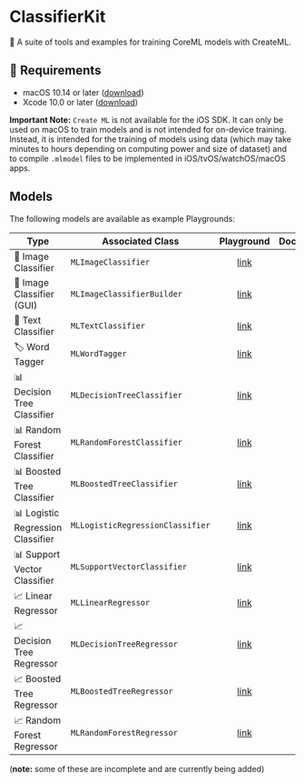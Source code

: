# ClassifierKit
🤖 A suite of tools and examples for training CoreML models with CreateML.

## 📄 Requirements
* macOS 10.14 or later ([download](https://developer.apple.com/download/))
* Xcode 10.0 or later ([download](https://developer.apple.com/download/))

**Important Note:** `Create ML` is not available for the iOS SDK. It can only be used on macOS to train models and is not intended for on-device training. Instead, it is intended for the training of models using data (which may take minutes to hours depending on computing power and size of dataset) and to compile `.mlmodel` files to be implemented in iOS/tvOS/watchOS/macOS apps.

## Models
The following models are available as example Playgrounds:

| Type | Associated Class | Playground | Documentation |
| --- | --- | :---:| :---: |
| 🌅 Image Classifier | `MLImageClassifier` | [link]() | [link](https://developer.apple.com/documentation/create_ml/mlimageclassifier) |
| 🌅 Image Classifier (GUI) | `MLImageClassifierBuilder` | [link]() | [link](https://developer.apple.com/documentation/create_ml/mlimageclassifierbuilder) |
| 📄 Text Classifier | `MLTextClassifier` | [link]() | [link](https://developer.apple.com/documentation/create_ml/mltextclassifier) |
| 🏷️ Word Tagger | `MLWordTagger` | [link]() | [link](https://developer.apple.com/documentation/create_ml/mlwordtagger) |
| 📊 Decision Tree Classifier | `MLDecisionTreeClassifier` | [link]() | [link](https://developer.apple.com/documentation/create_ml/mldecisiontreeclassifier) |
| 📊 Random Forest Classifier | `MLRandomForestClassifier` | [link]() | [link](https://developer.apple.com/documentation/create_ml/mlrandomforestclassifier) |
| 📊 Boosted Tree Classifier | `MLBoostedTreeClassifier` | [link]() | [link](https://developer.apple.com/documentation/create_ml/mlboostedtreeclassifier) |
| 📊 Logistic Regression Classifier | `MLLogisticRegressionClassifier` | [link]() | [link](https://developer.apple.com/documentation/create_ml/mllogisticregressionclassifier) |
| 📊 Support Vector Classifier | `MLSupportVectorClassifier` | [link]() | [link](https://developer.apple.com/documentation/create_ml/mlsupportvectorclassifier) |
| 📈 Linear Regressor | `MLLinearRegressor` | [link]() | [link](https://developer.apple.com/documentation/create_ml/mllinearregressor) |
| 📈 Decision Tree Regressor | `MLDecisionTreeRegressor` | [link]() | [link](https://developer.apple.com/documentation/create_ml/mldecisiontreeregressor) |
| 📈 Boosted Tree Regressor | `MLBoostedTreeRegressor` | [link]() | [link](https://developer.apple.com/documentation/create_ml/mlboostedtreeregressor) |
| 📈 Random Forest Regressor | `MLRandomForestRegressor` | [link]() | [link](https://developer.apple.com/documentation/create_ml/mlrandomforestregressor) |



(**note:** some of these are incomplete and are currently being added)

